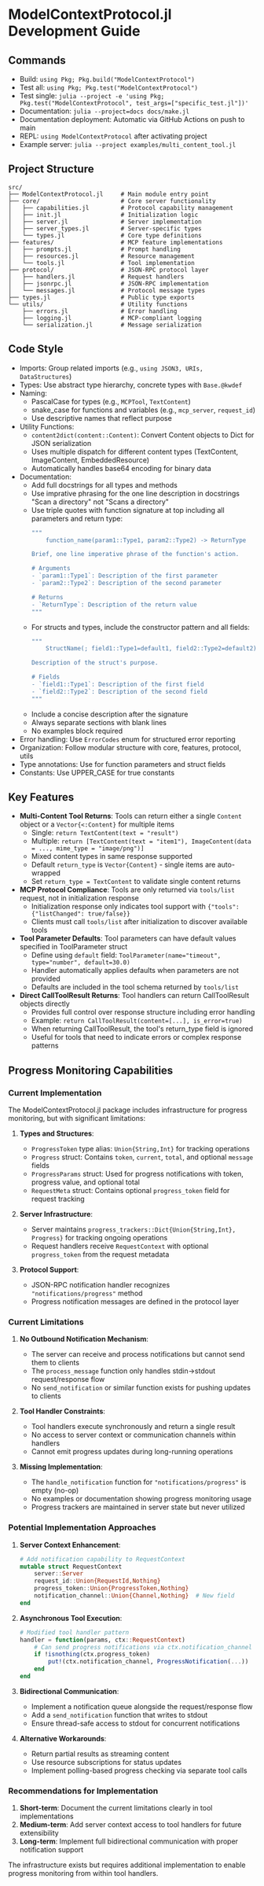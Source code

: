 # ModelContextProtocol.jl Development Guide

## Commands
- Build: `using Pkg; Pkg.build("ModelContextProtocol")`
- Test all: `using Pkg; Pkg.test("ModelContextProtocol")`
- Test single: `julia --project -e 'using Pkg; Pkg.test("ModelContextProtocol", test_args=["specific_test.jl"])'`
- Documentation: `julia --project=docs docs/make.jl`
- Documentation deployment: Automatic via GitHub Actions on push to main
- REPL: `using ModelContextProtocol` after activating project
- Example server: `julia --project examples/multi_content_tool.jl`

## Project Structure
```
src/
├── ModelContextProtocol.jl     # Main module entry point
├── core/                       # Core server functionality
│   ├── capabilities.jl         # Protocol capability management
│   ├── init.jl                 # Initialization logic
│   ├── server.jl               # Server implementation
│   ├── server_types.jl         # Server-specific types
│   └── types.jl                # Core type definitions
├── features/                   # MCP feature implementations
│   ├── prompts.jl              # Prompt handling
│   ├── resources.jl            # Resource management
│   └── tools.jl                # Tool implementation
├── protocol/                   # JSON-RPC protocol layer
│   ├── handlers.jl             # Request handlers
│   ├── jsonrpc.jl              # JSON-RPC implementation
│   └── messages.jl             # Protocol message types
├── types.jl                    # Public type exports
└── utils/                      # Utility functions
    ├── errors.jl               # Error handling
    ├── logging.jl              # MCP-compliant logging
    └── serialization.jl        # Message serialization
```

## Code Style
- Imports: Group related imports (e.g., `using JSON3, URIs, DataStructures`)
- Types: Use abstract type hierarchy, concrete types with `Base.@kwdef`
- Naming: 
  - PascalCase for types (e.g., `MCPTool`, `TextContent`)
  - snake_case for functions and variables (e.g., `mcp_server`, `request_id`)
  - Use descriptive names that reflect purpose
- Utility Functions:
  - `content2dict(content::Content)`: Convert Content objects to Dict for JSON serialization
  - Uses multiple dispatch for different content types (TextContent, ImageContent, EmbeddedResource)
  - Automatically handles base64 encoding for binary data
- Documentation: 
  - Add full docstrings for all types and methods
  - Use imprative phrasing for the one line description in docstrings "Scan a directory" not "Scans a directory"
  - Use triple quotes with function signature at top including all parameters and return type:
    ```julia
    """
        function_name(param1::Type1, param2::Type2) -> ReturnType
    
    Brief, one line imperative phrase of the function's action.
    
    # Arguments
    - `param1::Type1`: Description of the first parameter
    - `param2::Type2`: Description of the second parameter
    
    # Returns
    - `ReturnType`: Description of the return value
    """
    ```
  - For structs and types, include the constructor pattern and all fields:
    ```julia
    """
        StructName(; field1::Type1=default1, field2::Type2=default2)
    
    Description of the struct's purpose.
    
    # Fields
    - `field1::Type1`: Description of the first field
    - `field2::Type2`: Description of the second field
    """
    ```
  - Include a concise description after the signature
  - Always separate sections with blank lines
  - No examples block required 
- Error handling: Use `ErrorCodes` enum for structured error reporting
- Organization: Follow modular structure with core, features, protocol, utils
- Type annotations: Use for function parameters and struct fields
- Constants: Use UPPER_CASE for true constants

## Key Features
- **Multi-Content Tool Returns**: Tools can return either a single `Content` object or a `Vector{<:Content}` for multiple items
  - Single: `return TextContent(text = "result")`
  - Multiple: `return [TextContent(text = "item1"), ImageContent(data = ..., mime_type = "image/png")]`
  - Mixed content types in same response supported
  - Default `return_type` is `Vector{Content}` - single items are auto-wrapped
  - Set `return_type = TextContent` to validate single content returns
- **MCP Protocol Compliance**: Tools are only returned via `tools/list` request, not in initialization response
  - Initialization response only indicates tool support with `{"tools": {"listChanged": true/false}}`
  - Clients must call `tools/list` after initialization to discover available tools
- **Tool Parameter Defaults**: Tool parameters can have default values specified in ToolParameter struct
  - Define using `default` field: `ToolParameter(name="timeout", type="number", default=30.0)`
  - Handler automatically applies defaults when parameters are not provided
  - Defaults are included in the tool schema returned by `tools/list`
- **Direct CallToolResult Returns**: Tool handlers can return CallToolResult objects directly
  - Provides full control over response structure including error handling
  - Example: `return CallToolResult(content=[...], is_error=true)`
  - When returning CallToolResult, the tool's return_type field is ignored
  - Useful for tools that need to indicate errors or complex response patterns

## Progress Monitoring Capabilities

### Current Implementation
The ModelContextProtocol.jl package includes infrastructure for progress monitoring, but with significant limitations:

1. **Types and Structures**:
   - `ProgressToken` type alias: `Union{String,Int}` for tracking operations
   - `Progress` struct: Contains `token`, `current`, `total`, and optional `message` fields
   - `ProgressParams` struct: Used for progress notifications with token, progress value, and optional total
   - `RequestMeta` struct: Contains optional `progress_token` field for request tracking

2. **Server Infrastructure**:
   - Server maintains `progress_trackers::Dict{Union{String,Int}, Progress}` for tracking ongoing operations
   - Request handlers receive `RequestContext` with optional `progress_token` from the request metadata

3. **Protocol Support**:
   - JSON-RPC notification handler recognizes `"notifications/progress"` method
   - Progress notification messages are defined in the protocol layer

### Current Limitations

1. **No Outbound Notification Mechanism**:
   - The server can receive and process notifications but cannot send them to clients
   - The `process_message` function only handles stdin→stdout request/response flow
   - No `send_notification` or similar function exists for pushing updates to clients

2. **Tool Handler Constraints**:
   - Tool handlers execute synchronously and return a single result
   - No access to server context or communication channels within handlers
   - Cannot emit progress updates during long-running operations

3. **Missing Implementation**:
   - The `handle_notification` function for `"notifications/progress"` is empty (no-op)
   - No examples or documentation showing progress monitoring usage
   - Progress trackers are maintained in server state but never utilized

### Potential Implementation Approaches

1. **Server Context Enhancement**:
   ```julia
   # Add notification capability to RequestContext
   mutable struct RequestContext
       server::Server
       request_id::Union{RequestId,Nothing}
       progress_token::Union{ProgressToken,Nothing}
       notification_channel::Union{Channel,Nothing}  # New field
   end
   ```

2. **Asynchronous Tool Execution**:
   ```julia
   # Modified tool handler pattern
   handler = function(params, ctx::RequestContext)
       # Can send progress notifications via ctx.notification_channel
       if !isnothing(ctx.progress_token)
           put!(ctx.notification_channel, ProgressNotification(...))
       end
   end
   ```

3. **Bidirectional Communication**:
   - Implement a notification queue alongside the request/response flow
   - Add a `send_notification` function that writes to stdout
   - Ensure thread-safe access to stdout for concurrent notifications

4. **Alternative Workarounds**:
   - Return partial results as streaming content
   - Use resource subscriptions for status updates
   - Implement polling-based progress checking via separate tool calls

### Recommendations for Implementation

1. **Short-term**: Document the current limitations clearly in tool implementations
2. **Medium-term**: Add server context access to tool handlers for future extensibility
3. **Long-term**: Implement full bidirectional communication with proper notification support

The infrastructure exists but requires additional implementation to enable progress monitoring from within tool handlers.